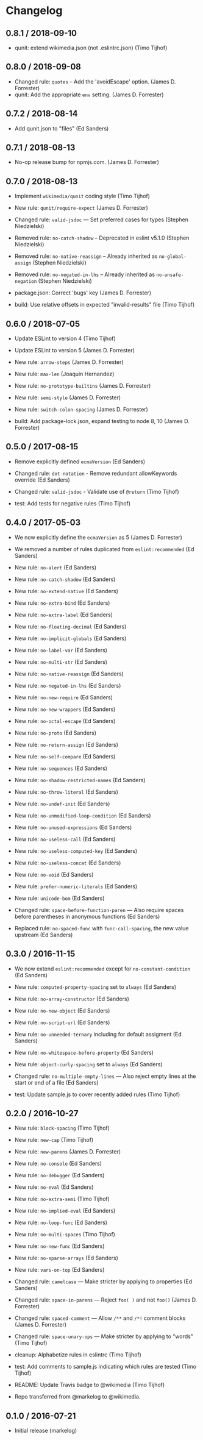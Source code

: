 # Changelog

## 0.8.1 / 2018-09-10
* qunit: extend wikimedia.json (not .eslintrc.json) (Timo Tijhof)


## 0.8.0 / 2018-09-08
* Changed rule: `quotes` – Add the 'avoidEscape' option. (James D. Forrester)
* qunit: Add the appropriate `env` setting. (James D. Forrester)


## 0.7.2 / 2018-08-14
* Add qunit.json to "files" (Ed Sanders)


## 0.7.1 / 2018-08-13
* No-op release bump for npmjs.com. (James D. Forrester)


## 0.7.0 / 2018-08-13
* Implement `wikimedia/qunit` coding style (Timo Tijhof)

* New rule: `qunit/require-expect` (James D. Forrester)

* Changed rule: `valid-jsdoc` — Set preferred cases for types (Stephen Niedzielski)

* Removed rule: `no-catch-shadow` – Deprecated in eslint v5.1.0 (Stephen Niedzielski)
* Removed rule: `no-native-reassign` – Already inherited as `no-global-assign` (Stephen Niedzielski)
* Removed rule: `no-negated-in-lhs` – Already inherited as `no-unsafe-negation` (Stephen Niedzielski)

* package.json: Correct 'bugs' key (James D. Forrester)
* build: Use relative offsets in expected "invalid-results" file (Timo Tijhof)


## 0.6.0 / 2018-07-05
* Update ESLint to version 4 (Timo Tijhof)
* Update ESLint to version 5 (James D. Forrester)

* New rule: `arrow-steps` (James D. Forrester)
* New rule: `max-len` (Joaquin Hernandez)
* New rule: `no-prototype-builtins` (James D. Forrester)
* New rule: `semi-style` (James D. Forrester)
* New rule: `switch-colon-spacing` (James D. Forrester)

* build: Add package-lock.json, expand testing to node 8, 10 (James D. Forrester)


## 0.5.0 / 2017-08-15
* Remove explicitly defined `ecmaVersion` (Ed Sanders)

* Changed rule: `dot-notation` - Remove redundant allowKeywords override (Ed Sanders)
* Changed rule: `valid-jsdoc` - Validate use of `@return` (Timo Tijhof)

* test: Add tests for negative rules (Timo Tijhof)


## 0.4.0 / 2017-05-03
* We now explicitly define the `ecmaVersion` as 5 (James D. Forrester)
* We removed a number of rules duplicated from `eslint:recommended` (Ed Sanders)

* New rule: `no-alert` (Ed Sanders)
* New rule: `no-catch-shadow` (Ed Sanders)
* New rule: `no-extend-native` (Ed Sanders)
* New rule: `no-extra-bind` (Ed Sanders)
* New rule: `no-extra-label` (Ed Sanders)
* New rule: `no-floating-decimal` (Ed Sanders)
* New rule: `no-implicit-globals` (Ed Sanders)
* New rule: `no-label-var` (Ed Sanders)
* New rule: `no-multi-str` (Ed Sanders)
* New rule: `no-native-reassign` (Ed Sanders)
* New rule: `no-negated-in-lhs` (Ed Sanders)
* New rule: `no-new-require` (Ed Sanders)
* New rule: `no-new-wrappers` (Ed Sanders)
* New rule: `no-octal-escape` (Ed Sanders)
* New rule: `no-proto` (Ed Sanders)
* New rule: `no-return-assign` (Ed Sanders)
* New rule: `no-self-compare` (Ed Sanders)
* New rule: `no-sequences` (Ed Sanders)
* New rule: `no-shadow-restricted-names` (Ed Sanders)
* New rule: `no-throw-literal` (Ed Sanders)
* New rule: `no-undef-init` (Ed Sanders)
* New rule: `no-unmodified-loop-condition` (Ed Sanders)
* New rule: `no-unused-expressions` (Ed Sanders)
* New rule: `no-useless-call` (Ed Sanders)
* New rule: `no-useless-computed-key` (Ed Sanders)
* New rule: `no-useless-concat` (Ed Sanders)
* New rule: `no-void` (Ed Sanders)
* New rule: `prefer-numeric-literals` (Ed Sanders)
* New rule: `unicode-bom` (Ed Sanders)

* Changed rule: `space-before-function-paren` — Also require spaces before parentheses in anonymous functions (Ed Sanders)

* Replaced rule: `no-spaced-func` with `func-call-spacing`, the new value upstream (Ed Sanders)


## 0.3.0 / 2016-11-15
* We now extend `eslint:recommended` except for `no-constant-condition` (Ed Sanders)

* New rule: `computed-property-spacing` set to `always` (Ed Sanders)
* New rule: `no-array-constructor` (Ed Sanders)
* New rule: `no-new-object` (Ed Sanders)
* New rule: `no-script-url` (Ed Sanders)
* New rule: `no-unneeded-ternary` including for default assigment (Ed Sanders)
* New rule: `no-whitespace-before-property` (Ed Sanders)
* New rule: `object-curly-spacing` set to `always` (Ed Sanders)

* Changed rule: `no-multiple-empty-lines` — Also reject empty lines at the start or end of a file (Ed Sanders)

* test: Update sample.js to cover recently added rules (Timo Tijhof)


## 0.2.0 / 2016-10-27
* New rule: `block-spacing` (Timo Tijhof)
* New rule: `new-cap` (Timo Tijhof)
* New rule: `new-parens` (James D. Forrester)
* New rule: `no-console` (Ed Sanders)
* New rule: `no-debugger` (Ed Sanders)
* New rule: `no-eval` (Ed Sanders)
* New rule: `no-extra-semi` (Timo Tijhof)
* New rule: `no-implied-eval` (Ed Sanders)
* New rule: `no-loop-func` (Ed Sanders)
* New rule: `no-multi-spaces` (Timo Tijhof)
* New rule: `no-new-func` (Ed Sanders)
* New rule: `no-sparse-arrays` (Ed Sanders)
* New rule: `vars-on-top` (Ed Sanders)

* Changed rule: `camelcase` — Make stricter by applying to properties (Ed Sanders)
* Changed rule: `space-in-parens` — Reject `foo( )` and not `foo()` (James D. Forrester)
* Changed rule: `spaced-comment` — Allow `/**` and `/*!` comment blocks (James D. Forrester)
* Changed rule: `space-unary-ops` — Make stricter by applying to "words" (Timo Tijhof)

* cleanup: Alphabetize rules in eslintrc (Timo Tijhof)
* test: Add comments to sample.js indicating which rules are tested (Timo Tijhof)
* README: Update Travis badge to @wikimedia (Timo Tijhof)
* Repo transferred from @markelog to @wikimedia.


## 0.1.0 / 2016-07-21
* Initial release (markelog)
